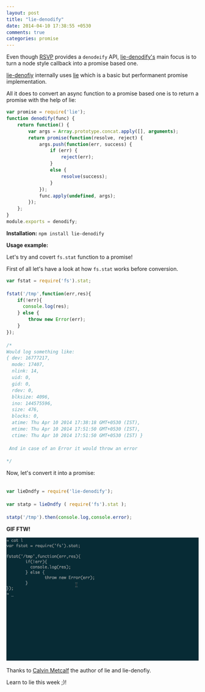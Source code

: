 ```yaml
---
layout: post
title: "lie-denodify"
date: 2014-04-10 17:38:55 +0530
comments: true
categories: promise 
---
```


Even though [RSVP](http://nmotw.in/rsvp/) provides a `denodeify` API, [lie-denodify's](https://www.npmjs.org/package/lie-denodify) main focus is to turn a node style callback into a promise based one.

[lie-denofiy](https://www.npmjs.org/package/lie-denodify) internally uses [lie](https://github.com/calvinmetcalf/lie) which is a basic but performanent promise implementation.

All it does to convert an async function to a promise based one is to return a promise with the help of lie:

```javascript
var promise = require('lie');
function denodify(func) {
    return function() {
        var args = Array.prototype.concat.apply([], arguments);
        return promise(function(resolve, reject) {
            args.push(function(err, success) {
                if (err) {
                    reject(err);
                }
                else {
                    resolve(success);
                }
            });
            func.apply(undefined, args);
        });
    };
}
module.exports = denodify;
```

__Installation:__ `npm install lie-denodify`


__Usage example:__


Let's try and covert `fs.stat` function to a promise! 

First of all let's have a look at how `fs.stat` works before conversion.

```js
var fstat = require('fs').stat;

fstat('/tmp',function(err,res){
	if(!err){
	  console.log(res);
	} else {
		throw new Error(err);
	}
});

/*
Would log something like:
{ dev: 16777217,
  mode: 17407,
  nlink: 14,
  uid: 0,
  gid: 0,
  rdev: 0,
  blksize: 4096,
  ino: 144575596,
  size: 476,
  blocks: 0,
  atime: Thu Apr 10 2014 17:38:18 GMT+0530 (IST),
  mtime: Thu Apr 10 2014 17:51:50 GMT+0530 (IST),
  ctime: Thu Apr 10 2014 17:51:50 GMT+0530 (IST) }
 
 And in case of an Error it would throw an error

*/
```

Now, let's convert it into a promise:

```js

var lieDndfy = require('lie-denodify');

var statp = lieDndfy ( require('fs').stat );

statp('/tmp').then(console.log,console.error);

```

__GIF FTW!__

![lie-denodify](/images/lie-denodify/lie-denodify.gif)


Thanks to [Calvin Metcalf](http://calvinmetcalf.com/) the author of lie and lie-denofiy.

Learn to lie this week ;)! 